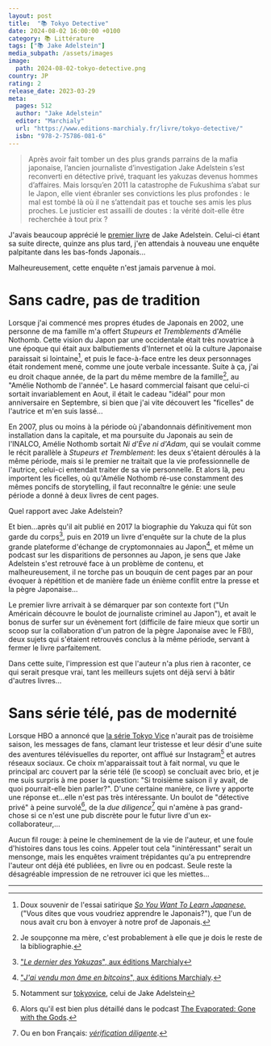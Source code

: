 ```yaml
---
layout: post
title:  "📚 Tokyo Detective"
date: 2024-08-02 16:00:00 +0100
category: 📚 Littérature
tags: ["📚 Jake Adelstein"]
media_subpath: /assets/images
image:
  path: 2024-08-02-tokyo-detective.png
country: JP
rating: 2
release_date: 2023-03-29
meta:
  pages: 512
  author: "Jake Adelstein"
  editor: "Marchialy"
  url: "https://www.editions-marchialy.fr/livre/tokyo-detective/"
  isbn: "978-2-75786-081-6"
---
```


> Après avoir fait tomber un des plus grands parrains de la mafia japonaise, l’ancien journaliste d’investigation Jake Adelstein s’est reconverti en détective privé, traquant les yakuzas devenus hommes d’affaires. Mais lorsqu’en 2011 la catastrophe de Fukushima s’abat sur le Japon, elle vient ébranler ses convictions les plus profondes : le mal est tombé là où il ne s’attendait pas et touche ses amis les plus proches. Le justicier est assailli de doutes : la vérité doit-elle être recherchée à tout prix ?

J'avais beaucoup apprécié le [premier livre](/posts/tokyo-vice-book) de Jake Adelstein. Celui-ci étant sa suite directe, quinze ans plus tard, j'en attendais à nouveau une enquête palpitante dans les bas-fonds Japonais...

Malheureusement, cette enquête n'est jamais parvenue à moi.

# Sans cadre, pas de tradition

Lorsque j'ai commencé mes propres études de Japonais en 2002, une personne de ma famille m'a offert *Stupeurs et Tremblements* d'Amélie Nothomb. Cette vision du Japon par une occidentale était très novatrice à une époque qui était aux balbutiements d'Internet et où la culture Japonaise paraissait si lointaine[^1], et puis le face-à-face entre les deux personnages était rondement mené, comme une joute verbale incessante. Suite à ça, j'ai eu droit chaque année, de la part du même membre de la famille[^2], au "Amélie Nothomb de l'année". Le hasard commercial faisant que celui-ci sortait invariablement en Aout, il était le cadeau "idéal" pour mon anniversaire en Septembre, si bien que j'ai vite découvert les "ficelles" de l'autrice et m'en suis lassé...

En 2007, plus ou moins à la période où j'abandonnais définitivement mon installation dans la capitale, et ma poursuite du Japonais au sein de l'INALCO, Amélie Nothomb sortait *Ni d'Ève ni d'Adam*, qui se voulait comme le récit parallèle à *Stupeurs et Tremblement*: les deux s'étaient déroulés à la même période, mais si le premier ne traitait que la vie professionnelle de l'autrice, celui-ci entendait traiter de sa vie personnelle. Et alors là, peu importent les ficelles, où qu'Amélie Nothomb ré-use constamment des mêmes poncifs de storytelling, il faut reconnaître le génie: une seule période a donné à deux livres de cent pages.

Quel rapport avec Jake Adelstein?

Et bien...après qu'il ait publié en 2017 la biographie du Yakuza qui fût son garde du corps[^3], puis en 2019 un livre d'enquête sur la chute de la plus grande plateforme d'échange de cryptomonnaies au Japon[^4], et même un podcast sur les disparitions de personnes au Japon, je sens que Jake Adelstein s'est retrouvé face à un problème de contenu, et malheureusement, il ne torche pas un bouquin de cent pages par an pour évoquer à répétition et de manière fade un énième conflit entre la presse et la pègre Japonaise...

Le premier livre arrivait à se démarquer par son contexte fort ("Un Américain découvre le boulot de journaliste criminel au Japon"), et avait le bonus de surfer sur un évènement fort (difficile de faire mieux que sortir un scoop sur la collaboration d'un patron de la pègre Japonaise avec le FBI), deux sujets qui s'étaient retrouvés conclus à la même période, servant à fermer le livre parfaitement.

Dans cette suite, l'impression est que l'auteur n'a plus rien à raconter, ce qui serait presque vrai, tant les meilleurs sujets ont déjà servi à bâtir d'autres livres...

# Sans série télé, pas de modernité

Lorsque HBO a annoncé que [la série Tokyo Vice](/posts/tokyo-vice-tv-series) n'aurait pas de troisième saison, les messages de fans, clamant leur tristesse et leur désir d'une suite des aventures télévisuelles du reporter, ont afflué sur Instagram[^5] et autres réseaux sociaux. Ce choix m'apparaissait tout à fait normal, vu que le principal arc couvert par la série télé (le scoop) se concluait avec brio, et je me suis surpris à me poser la question: "Si troisième saison il y avait, de quoi pourrait-elle bien parler?". D'une certaine manière, ce livre y apporte une réponse et...elle n'est pas très intéressante. Un boulot de "détective privé" à peine survolé[^6], de la *due diligence*[^7] qui n'amène à pas grand-chose si ce n'est une pub discrète pour le futur livre d'un ex-collaborateur,...

Aucun fil rouge: à peine le cheminement de la vie de l'auteur, et une foule d'histoires dans tous les coins. Appeler tout cela "inintéressant" serait un mensonge, mais les enquêtes vraiment trépidantes qu'a pu entreprendre l'auteur ont déjà été publiées, en livre ou en podcast. Seule reste la désagréable impression de ne retrouver ici que les miettes...


* * *
[^1]: Doux souvenir de l'essai satirique <a href="http://www.stmoroky.com/links/sywtlj.htm" data-proofer-ignore>*So You Want To Learn Japanese.*</a> ("Vous dites que vous voudriez apprendre le Japonais?"), que l'un de nous avait cru bon à envoyer à notre prof de Japonais.
[^2]: Je soupçonne ma mère, c'est probablement à elle que je dois le reste de la bibliographie.
[^3]: ["*Le dernier des Yakuzas*", aux éditions Marchialy](https://www.editions-marchialy.fr/livre/le-dernier-des-yakuzas/)
[^4]: ["*J'ai vendu mon âme en bitcoins*", aux éditions Marchialy](https://www.editions-marchialy.fr/livre/j-ai-vendu-mon-ame-en-bitcoins/).
[^5]: Notamment sur [<i class="fab fa-instagram"></i> tokyovice](https://www.instagram.com/tokyovice/), celui de Jake Adelstein
[^6]: Alors qu'il est bien plus détaillé dans le podcast [<i class="fab fa-apple"></i> The Evaporated: Gone with the Gods](https://podcasts.apple.com/us/podcast/evaporated-gone-with-the-gods/id1721239147).
[^7]: Ou en bon Français: [<i class="fab fa-wikipedia-w"></i> *vérification diligente*](https://fr.wikipedia.org/wiki/V%C3%A9rification_diligente).
